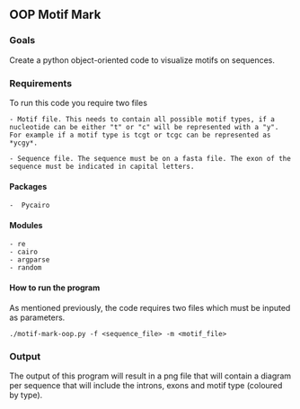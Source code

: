 ## OOP Motif Mark ##

### Goals ###

Create a python object-oriented code to visualize motifs on sequences. 

### Requirements ###

To run this code you require two files

    - Motif file. This needs to contain all possible motif types, if a nucleotide can be either "t" or "c" will be represented with a "y". For example if a motif type is tcgt or tcgc can be represented as *ycgy*.

    - Sequence file. The sequence must be on a fasta file. The exon of the sequence must be indicated in capital letters.

#### Packages ####

    -  Pycairo

#### Modules ####

    - re
    - cairo
    - argparse
    - random

#### How to run the program ####

As mentioned previously, the code requires two files which must be inputed as parameters. 

```
./motif-mark-oop.py -f <sequence_file> -m <motif_file>
```

### Output ###

The output of this program will result in a png file that will contain a diagram per sequence that will include the introns, exons and motif type (coloured by type).